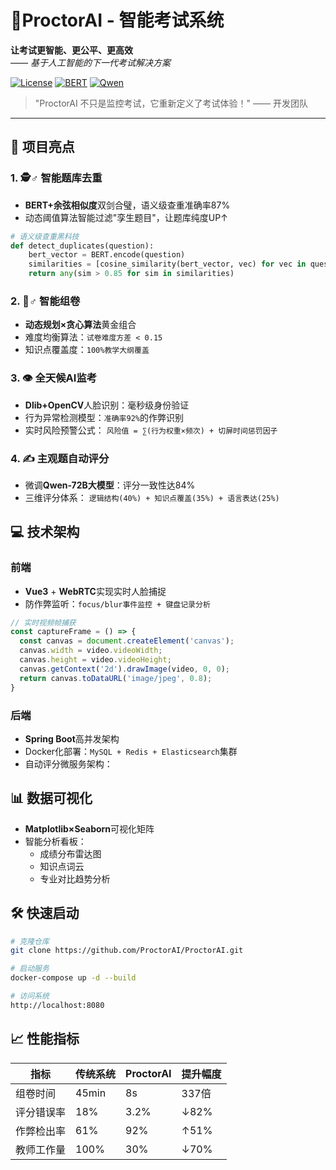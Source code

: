 # 🚀ProctorAI - 智能考试系统

**让考试更智能、更公平、更高效**  
*—— 基于人工智能的下一代考试解决方案*

[![License](https://img.shields.io/badge/License-Apache%202.0-blue.svg)](https://opensource.org/licenses/Apache-2.0)
[![BERT](https://img.shields.io/badge/Powered%20by-BERT-orange)](https://github.com/google-research/bert)
[![Qwen](https://img.shields.io/badge/Qwen-72B%20LLM-brightgreen)](https://github.com/QwenLM/Qwen)

> "ProctorAI 不只是监控考试，它重新定义了考试体验！" —— 开发团队

---

## 🌟 项目亮点

### 1. 🕵️♂️ 智能题库去重
- **BERT+余弦相似度**双剑合璧，语义级查重准确率87%
- 动态阈值算法智能过滤"孪生题目"，让题库纯度UP↑

```python
# 语义级查重黑科技
def detect_duplicates(question):
    bert_vector = BERT.encode(question) 
    similarities = [cosine_similarity(bert_vector, vec) for vec in question_bank]
    return any(sim > 0.85 for sim in similarities)
```

### 2. 🧙♂️ 智能组卷
- **动态规划×贪心算法**黄金组合
- 难度均衡算法：`试卷难度方差 < 0.15`
- 知识点覆盖度：`100%教学大纲覆盖`

### 3. 👁️ 全天候AI监考
- **Dlib+OpenCV**人脸识别：毫秒级身份验证
- 行为异常检测模型：`准确率92%`的作弊识别
- 实时风险预警公式：
  `风险值 = ∑(行为权重×频次) + 切屏时间惩罚因子`

### 4. ✍️ 主观题自动评分
- 微调**Qwen-72B大模型**：评分一致性达84%
- 三维评分体系：
  `逻辑结构(40%) + 知识点覆盖(35%) + 语言表达(25%)`

## 💻 技术架构

### 前端
- **Vue3** + **WebRTC**实现实时人脸捕捉
- 防作弊监听：`focus/blur事件监控 + 键盘记录分析`

```javascript
// 实时视频帧捕获
const captureFrame = () => {
  const canvas = document.createElement('canvas');
  canvas.width = video.videoWidth;
  canvas.height = video.videoHeight;
  canvas.getContext('2d').drawImage(video, 0, 0);
  return canvas.toDataURL('image/jpeg', 0.8);
}
```

### 后端
- **Spring Boot**高并发架构
- Docker化部署：`MySQL + Redis + Elasticsearch`集群
- 自动评分微服务架构：

## 📊 数据可视化
- **Matplotlib×Seaborn**可视化矩阵
- 智能分析看板：
  - 成绩分布雷达图
  - 知识点词云
  - 专业对比趋势分析

## 🛠️ 快速启动

```bash
# 克隆仓库
git clone https://github.com/ProctorAI/ProctorAI.git

# 启动服务
docker-compose up -d --build

# 访问系统
http://localhost:8080
```

## 📈 性能指标

| 指标 | 传统系统 | ProctorAI | 提升幅度 |
|------|----------|-----------|----------|
| 组卷时间 | 45min | 8s | 337倍 |
| 评分错误率 | 18% | 3.2% | ↓82% |
| 作弊检出率 | 61% | 92% | ↑51% |
| 教师工作量 | 100% | 30% | ↓70% |

